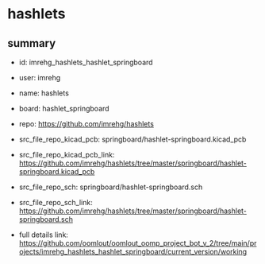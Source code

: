 # hashlets
 
## summary 
* id: imrehg_hashlets_hashlet_springboard
* user: imrehg
* name: hashlets
* board: hashlet_springboard
* repo: https://github.com/imrehg/hashlets
* src_file_repo_kicad_pcb: springboard/hashlet-springboard.kicad_pcb
* src_file_repo_kicad_pcb_link: https://github.com/imrehg/hashlets/tree/master/springboard/hashlet-springboard.kicad_pcb


* src_file_repo_sch: springboard/hashlet-springboard.sch
* src_file_repo_sch_link: https://github.com/imrehg/hashlets/tree/master/springboard/hashlet-springboard.sch
* full details link: https://github.com/oomlout/oomlout_oomp_project_bot_v_2/tree/main/projects/imrehg_hashlets_hashlet_springboard/current_version/working  








